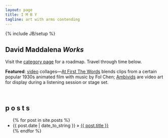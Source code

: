 ```yaml
---
layout: page
title: I M B Y
tagline: art with arms contending
---
```

{% include JB/setup %}

## David Maddalena *Works*
Visit the [category page](http://www.imby.net/categories.html) for a roadmap. Travel through time below.

**Featured**: [video](http://www.imby.net/categories.html#video-ref) collages&mdash;[At First The Words](20150801/first-the-words) blends clips from a certain popular 1930s animated film with music by Fol Chen; [Ambivids](20170526/lost-world) are video art for display during a listening session or stage set.

&nbsp;

## p o s t s


<ul class="posts">
  {% for post in site.posts %}
    <li><span>{{ post.date | date_to_string }}</span> &raquo; <a href="{{ BASE_PATH }}{{ post.url }}">{{ post.title }}</a></li>
  {% endfor %}
</ul>
